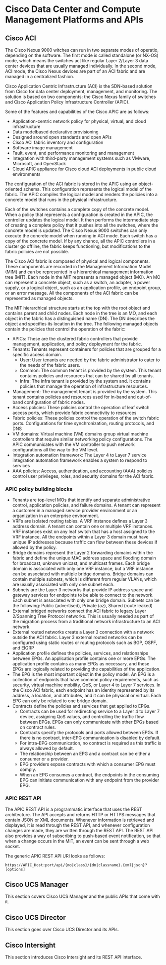 # Cisco Data Center and Compute Management Platforms and APIs

## Cisco ACI
The Cisco Nexus 9000 witches can run in two separate modes of operatio, depending on the software. The first mode is called standalone (or NX-OS) mode, which means the switches act like regular Layer 2/Layer 3 data center devices that are usually managed individually. In the second mode, ACI mode, the Cisco Nexus devices are part of an ACI fabric and are managed in a centralized fashion. 

Cisco Application Centric Infrastructure (ACI) is the SDN-based solution from Cisco for data center deployment, management, and monitoring. The solution is based on two components: the Cisco Nexus family of switches and Cisco Application Policy Infrastructure Controller (APIC).

Some of the features and capabilities of the Cisco APIC are as follows:
- Application-centric network policy for physical, virtual, and cloud infrastructure
- Data modelbased declarative provisioning
- Designed around open standards and open APIs
- Cisco ACI fabric inventory and configuration
- Software image management
- Fault, event, and performance monitoring and management
- Integration with third-party management systems such as VMware, Microsoft, and OpenStack
- Cloud APIC appliance for Cisco cloud ACI deployments in public cloud environments

The configuration of the ACI fabric is stored in the APIC using an object-oriented schema. This configuration represents the logical model of the fabric. The APIC compiles the logical model and renders the policies into a concrete model that runs in the physical infrastructure. 

Each of the switches contains a complete copy of the concrete model. When a policy that represents a configuration is created in the APIC, the controller updates the logical model. It then performs the intermediate step of creating a complete policy that it pushes into all the switches, where the concrete model is updated. The Cisco Nexus 9000 switches can only execute the concrete model when running in ACI mode. Each switch has a copy of the concrete model. If by any chance, all the APIC controllers in a cluster go offline, the fabric keeps functioning, but modifications to the fabric policies are not possible.

The Cisco ACI fabric is composed of physical and logical components. These components are recorded in the Management Information Model (MIM) and can be represented in a hierarchical management information tree (MIT). Each node in the MIT represents a managed object (MO). An MO can represent a concrete object, such as a switch, an adapter, a power supply, or a logical object, such as an application profile, an endpoint group, or an error message. All the components of the ACI fabric can be represented as managed objects.

The MIT hierarchical structure starts at the top with the root object and contains parent and child nodes. Each node in the tree is an MO, and each object in the fabric has a distinguished name (DN). The DN describes the object and specifies its location in the tree. The following managed objects contain the policies that control the operation of the fabric:

- APICs: These are the clustered fabric controllers that provide management, application, and policy deployment for the fabric.
- Tenants: Tenants represent containers for policies that are grouped for a specific access domain. 
  - User: User tenants are needed by the fabric administrator to cater to the needs of the fabric users.
  - Common: The common tenant is provided by the system. This tenant contains policies and resources that can be shared by all tenants.
  - Infra: The infra tenant is provided by the system and. It contains policies that manage the operation of infrastructure resources.
- Management: The management tenant is provided by the system. This tenant contains policies and resources used for in-band and out-of-band configuration of fabric nodes.
- Access policies: These policies control the operation of leaf switch access ports, which provide fabric connectivity to resources 
- Fabric policies: These policies control the operation of the switch fabric ports. Configurations for time synchronization, routing protocols, and DNS
- VM domains: Virtual machine (VM) domains group virtual machine controllers that require similar networking policy configurations. The APIC communicates with the VM controller to push network configurations all the way to the VM level.
- Integration automation framework: The Layer 4 to Layer 7 service integration automation framework enables a system to respond to services
- AAA policies: Access, authentication, and accounting (AAA) policies control user privileges, roles, and security domains for the ACI fabric.

### APIC policy building blocks
- Tenants are top-level MOs that identify and separate administrative control, application policies, and failure domains. A tenant can represent a customer in a managed service provider environment or an organization in an enterprise environment.
- VRFs are isolated routing tables. A VRF instance defines a Layer 3 address domain. A tenant can contain one or multiple VRF instances. VRF instances exist on any leaf switch that has a host assigned to the VRF instance. All the endpoints within a Layer 3 domain must have unique IP addresses because traffic can flow between these devices if allowed by the policy.
- Bridge domains represent the Layer 2 forwarding domains within the fabric and define the unique MAC address space and flooding domain for broadcast, unknown unicast, and multicast frames. Each bridge domain is associated with only one VRF instance, but a VRF instance can be associated with multiple bridge domains. Bridge domains can contain multiple subnets, which is different from regular VLANs, which are usually associated with only one subnet each.
- Subnets are the Layer 3 networks that provide IP address space and gateway services for endpoints to be able to connect to the network. Each subnet is associated with only one bridge domain. Subnets can be the following: Public (advertised), Private (az), Shared (route leaked)
- External bridged networks connect the ACI fabric to legacy Layer 2/Spanning Tree Protocol networks. This is usually needed as part of the migration process from a traditional network infrastructure to an ACI network.
- External routed networks create a Layer 3 connection with a network outside the ACI fabric. Layer 3 external routed networks can be configured using static routes or routing protocols such as BGP, OSPF, and EIGRP
- Application profile defines the policies, services, and relationships between EPGs. An application profile contains one or more EPGs. The application profile contains as many EPGs as necessary, and these EPGs are logically related to providing the capabilities of the application.
- The EPG is the most important object in the policy model. An EPG is a collection of endpoints that have common policy requirements, such as security, virtual machine mobility, QoS, or Layer 4 to Layer 7 services. In the Cisco ACI fabric, each endpoint has an identity represented by its address, a location, and attributes, and it can be physical or virtual. Each EPG can only be related to one bridge domain.
- Contracts define the policies and services that get applied to EPGs. 
  - Contracts can be used for redirecting service to a Layer 4 to Layer 7 device, assigning QoS values, and controlling the traffic flow between EPGs. EPGs can only communicate with other EPGs based on contract rules. 
  - Contracts specify the protocols and ports allowed between EPGs. If there is no contract, inter-EPG communication is disabled by default. 
  - For intra-EPG communication, no contract is required as this traffic is always allowed by default. 
  - The relationship between an EPG and a contract can be either a consumer or a provider. 
  - EPG providers expose contracts with which a consumer EPG must comply. 
  - When an EPG consumes a contract, the endpoints in the consuming EPG can initiate communication with any endpoint from the provider EPG.

### APIC REST API
The APIC REST API is a programmatic interface that uses the REST architecture. The API accepts and returns HTTP or HTTPS messages that contain JSON or XML documents. Whenever information is retrieved and displayed, it is read through the REST API, and whenever configuration changes are made, they are written through the REST API. The REST API also provides a way of subscribing to push-based event notification, so that when a change occurs in the MIT, an event can be sent through a web socket.

The generic APIC REST API URI looks as follows:
```
https://APIC_Host:port/api/{mo|class}/{dn|classname}.{xml|json}?[options]
```















## Cisco UCS Manager
This section covers Cisco UCS Manager and the public APIs that come with it.

## Cisco UCS Director
This section goes over Cisco UCS Director and its APIs.

## Cisco Intersight
This section introduces Cisco Intersight and its REST API interface.
